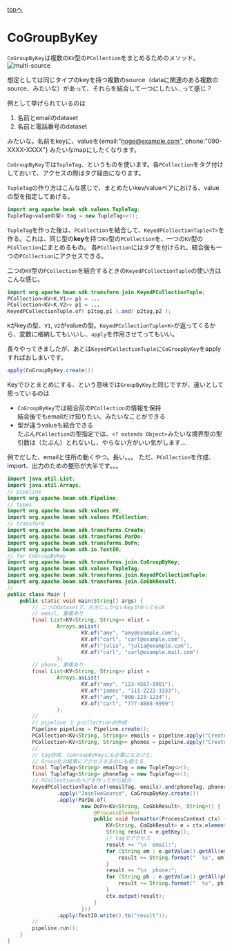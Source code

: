 <style type="text/css">
  .head { 
    border-left:5px solid #00f;
    padding:3px 0 3px 10px;
    font-weight: bold;
  }
  .lhead { 
    border-left:5px solid #00f;
    padding:3px 0 3px 10px;
    font-size:14pt;
    font-weight: bold;
  }
</style>
[topへ](../index.html)

# CoGroupByKey
`CoGroupByKey`は複数の`KV`型の`PCollection`をまとめるためのメソッド。
![multi-source](https://beam.apache.org/images/design-your-pipeline-join.png)

想定としては同じタイプのkeyを持つ複数のsource（dataに関連のある複数のsource、みたいな）があって、それらを結合して一つにしたい...って感じ？

例として挙げられているのは

1. 名前とemailのdataset
2. 名前と電話番号のdataset

みたいな。名前をkeyに、valueを{email:"hoge@example.com", phone:"090-XXXX-XXXX"} みたいなmapにしたくなります。

`CoGroupByKey`では`TupleTag`、というものを使います。各`PCollection`をタグ付けしておいて、アクセスの際はタグ経由になります。

`TupleTag`の作り方はこんな感じで、まとめたいkev/valueペアにおける、valueの型を指定してあげる。

```java
import org.apache.beak.sdk.values.TupleTag;
TupleTag<valueの型> tag = new TupleTag<>();
```

`TupleTag`を作った後は、`PCollection`を結合して、`KeyedPCollectionTuple<T>`を作る。これは、同じ型の**key**を持つ`KV`型の`PCollection`を、一つの`KV`型の`PCollection`にまとめるもの。
各`PCollection`にはタグを付けられ、結合後も一つの`PCollection`にアクセスできる。

二つの`KV`型の`PCollection`を結合するときの`KeyedPCollectionTuple`の使い方はこんな感じ。

```java
import org.apache.beam.sdk.transform.join.KeyedPCollectionTuple;
PCollection<KV<K,V1>> p1 = ...
PCollection<KV<K,V2>> p1 = ...
KeyedPCollectionTuple.of( p1tag,p1 ).and( p2tag,p2 );
```

`K`がkeyの型、`V1`, `V2`がvalueの型。`KeyedPCollectionTuple<K>`が返ってくるから、変数に格納してもいいし、`apply`を作用させてってもいい。

長々やってきましたが、あとは`KeyedPCollectionTuple`に`CoGroupByKey`をapplyすればおしまいです。

```java
apply(CoGroupByKey.create())
```

Keyでひとまとめにする、という意味では`GroupByKey`と同じですが、違いとして思っているのは

- `CoGroupByKey`では結合前の`PCollection`の情報を保持  
結合後でもemailだけ知りたい、みたいなことができる
- 型が違うvalueも結合できる  
たぶん`PCollection`の型指定では、`<? extends Object>`みたいな境界型の型引数は（たぶん）とれないし、やらない方がいい気がします...



例でだした、emailと住所の動くやつ。長い。。。
ただ、`PCollection`を作成、import、出力のための整形が大半です。。。

```java
import java.util.List;
import java.util.Arrays;
// pipeline
import org.apache.beam.sdk.Pipeline;
// types
import org.apache.beam.sdk.values.KV;
import org.apache.beam.sdk.values.PCollection;
// transform
import org.apache.beam.sdk.transforms.Create;
import org.apache.beam.sdk.transforms.ParDo;
import org.apache.beam.sdk.transforms.DoFn;
import org.apache.beam.sdk.io.TextIO;
// for CoGroupByKey
import org.apache.beam.sdk.transforms.join.CoGroupByKey;
import org.apache.beam.sdk.values.TupleTag;
import org.apache.beam.sdk.transforms.join.KeyedPCollectionTuple;
import org.apache.beam.sdk.transforms.join.CoGbkResult;
//
public class Main {
    public static void main(String[] args) {
        // 二つのdatasetで、片方にしかないkeyがあってもok
        // email, 重複あり
        final List<KV<String, String>> elist =
                Arrays.asList(
                        KV.of("amy", "amy@example.com"),
                        KV.of("carl", "carl@example.com"),
                        KV.of("julia", "julia@example.com"),
                        KV.of("carl", "carl@example.mail.com")
                );
        // phone, 重複あり
        final List<KV<String, String>> plist =
                Arrays.asList(
                        KV.of("amy", "123-4567-8901"),
                        KV.of("james", "111-2222-3333"),
                        KV.of("amy", "000-123-1234"),
                        KV.of("carl", "777-8888-9999")
                );
        //
        // pipeline と pcollectionの作成
        Pipeline pipeline = Pipeline.create();
        PCollection<KV<String, String>> emails = pipeline.apply("CreateEmailList", Create.of(elist));
        PCollection<KV<String, String>> phones = pipeline.apply("CreatePhoneList", Create.of(plist));
        //
        // tag作成. CoGroupByKeyにも必要になるけど、
        // Group化の結果にアクセスするのにも使える
        final TupleTag<String> emailTag = new TupleTag<>();
        final TupleTag<String> phoneTag = new TupleTag<>();
        // PCollectionのペアを作ってから結合
        KeyedPCollectionTuple.of(emailTag, emails).and(phoneTag, phones)
                .apply("JoinTwoSource", CoGroupByKey.create())
                .apply(ParDo.of(
                        new DoFn<KV<String, CoGbkResult>, String>() {
                            @ProcessElement
                            public void formatter(ProcessContext ctx) {
                                KV<String, CoGbkResult> e = ctx.element();
                                String result = e.getKey();
                                // tagでアクセス
                                result += "\n  email:";
                                for (String em : e.getValue().getAll(emailTag)) {
                                    result += String.format("  %s", em);
                                }
                                result += "\n  phone:";
                                for (String ph : e.getValue().getAll(phoneTag)) {
                                    result += String.format("  %s", ph);
                                }
                                ctx.output(result);
                            }
                        }))
                .apply(TextIO.write().to("result"));
        //
        pipeline.run();
    }
}
```
